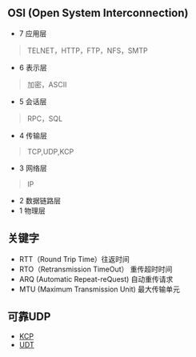 OSI (Open System Interconnection)
--------------
* 7 应用层
> TELNET，HTTP，FTP，NFS，SMTP
* 6 表示层
> 加密，ASCII
* 5 会话层
> RPC，SQL
* 4 传输层
> TCP,UDP,KCP
* 3 网络层
> IP
* 2 数据链路层
* 1 物理层

## 关键字
* RTT（Round Trip Time）往返时间
* RTO（Retransmission TimeOut） 重传超时时间
* ARQ (Automatic Repeat-reQuest) 自动重传请求
* MTU (Maximum Transmission Unit) 最大传输单元

## 可靠UDP
* [KCP](https://github.com/skywind3000/kcp)
* [UDT](https://github.com/dump247/udt-net)
